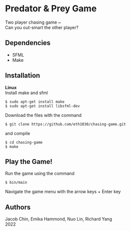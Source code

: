 # Predator & Prey Game  
Two player chasing game ~  
Can you out-smart the other player?

## Dependencies
- SFML
- Make

## Installation
**Linux**  
Install make and sfml
```
$ sudo apt-get install make
$ sudo apt-get install libsfml-dev
```
Download the files with the command
```
$ git clone https://github.com/eth1030/chasing-game.git
```
and compile
```
$ cd chasing-game
$ make
```
## Play the Game!
Run the game using the command
```
$ bin/main
```
Navigate the game menu with the arrow keys + Enter key

## Authors
Jacob Chin, Emika Hammond, Nuo Lin, Richard Yang  
2022
